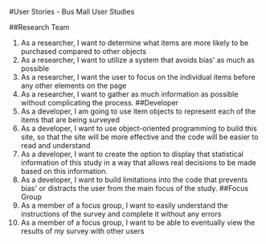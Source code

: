 #User Stories - Bus Mall User Studies

##Research Team
1. As a researcher, I want to determine what items are more likely to be purchased compared to other objects
2. As a researcher, I want to utilize a system that avoids bias' as much as possible
3. As a researcher, I want the user to focus on the individual items before any other elements on the page
4. As a researcher, I want to gather as much information as possible without complicating the process.
##Developer
1. As a developer, I am going to use item objects to represent each of the items that are being surveyed
2. As a developer, I want to use object-oriented programming to build this site, so that the site will be more effective and the code will be easier to read and understand
3. As a developer, I want to create the option to display that statistical information of this study in a way that allows real decisions to be made based on this information.
4. As a developer, I want to build limitations into the code that prevents bias' or distracts the user from the main focus of the study.
##Focus Group
1. As a member of a focus group, I want to easily understand the instructions of the survey and complete it without any errors
2. As a member of a focus group, I want to be able to eventually view the results of my survey with other users
